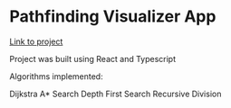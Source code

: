 # Pathfinding Visualizer App

[Link to project](https://taylornorth01.github.io/pathfinding-visualizer-react/)

Project was built using React and Typescript

Algorithms implemented:

Dijkstra
A* Search
Depth First Search
Recursive Division

